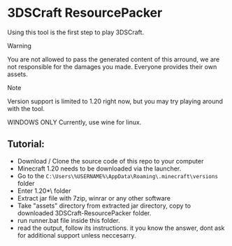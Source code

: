 # 3DSCraft ResourcePacker
Using this tool is the first step to play 3DSCraft.
> [!WARNING]
> You are not allowed to pass the generated content of this arround, we are not responsible for the damages you made. Everyone provides their own assets.

> [!NOTE]
> Version support is limited to 1.20 right now, but you may try playing around with the tool.

WINDOWS ONLY Currently, use wine for linux.
## Tutorial: 
- Download / Clone the source code of this repo to your computer
- Minecraft 1.20 needs to be downloaded via the launcher.
- Go to the  ```C:\Users\%USERNAME%\AppData\Roaming\.minecraft\versions``` folder
- Enter 1.20*\\ folder
- Extract jar file with 7zip, winrar or any other software
- Take "assets" directory from extracted jar directory, copy to downloaded 3DSCraft-ResourcePacker folder.
- run runner.bat file inside this folder.
- read the output, follow its instructions. it you know the answer, dont ask for additional support unless neccesarry.
